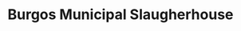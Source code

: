 ---
title: "Burgos Municipal Slaugherhouse"
url: /burgos/burgos-municipal-slaugherhouse/
shop: Metzgerei
---